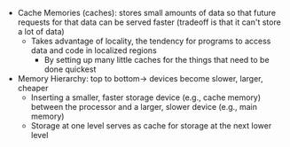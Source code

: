 - Cache Memories (caches): stores small amounts of data so that future requests for that data can be served faster (tradeoff is that it can't store a lot of data)
	- Takes advantage of locality, the tendency for programs to access data and code in localized regions
		- By setting up many little caches for the things that need to be done quickest
- Memory Hierarchy: top to bottom-> devices become slower, larger, cheaper
	- Inserting a smaller, faster storage device (e.g., cache memory) between the processor and a larger, slower device (e.g., main memory)
	- Storage at one level serves as cache for storage at the next lower level